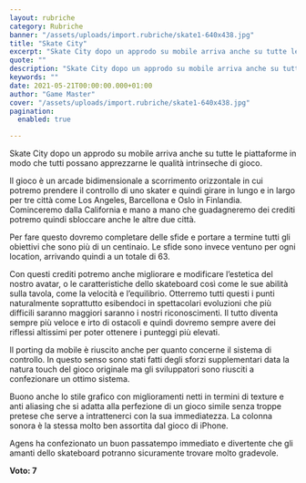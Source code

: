 ```yaml
---
layout: rubriche
category: Rubriche
banner: "/assets/uploads/import.rubriche/skate1-640x438.jpg"
title: "Skate City"
excerpt: "Skate City dopo un approdo su mobile arriva anche su tutte le piattaforme in modo che tutti possano apprezzarne le qualità intrinseche di gioco. Il gioco è un arcade bidimensionale a scorrimento orizzontale in cui potremo prendere il controllo di uno skater e quindi girare in lungo e in largo per tre città come Los [&hellip"
quote: ""
description: "Skate City dopo un approdo su mobile arriva anche su tutte le piattaforme in modo che tutti possano apprezzarne le qualità intrinseche di gioco. Il gioco è un arcade bidimensionale a scorrimento orizzontale in cui potremo prendere il controllo di uno skater e quindi girare in lungo e in largo per tre città come Los [&hellip"
keywords: ""
date: 2021-05-21T00:00:00.000+01:00
author: "Game Master"
cover: "/assets/uploads/import.rubriche/skate1-640x438.jpg"
pagination:
  enabled: true

---
```


Skate City dopo un approdo su mobile arriva anche su tutte le piattaforme in modo che tutti possano apprezzarne le qualità intrinseche di gioco.

Il gioco è un arcade bidimensionale a scorrimento orizzontale in cui potremo prendere il controllo di uno skater e quindi girare in lungo e in largo per tre città come Los Angeles, Barcellona e Oslo in Finlandia. Cominceremo dalla California e mano a mano che guadagneremo dei crediti potremo quindi sbloccare anche le altre due città.

Per fare questo dovremo completare delle sfide e portare a termine tutti gli obiettivi che sono più di un centinaio. Le sfide sono invece ventuno per ogni location, arrivando quindi a un totale di 63.

Con questi crediti potremo anche migliorare e modificare l’estetica del nostro avatar, o le caratteristiche dello skateboard così come le sue abilità sulla tavola, come la velocità e l’equilibrio. Otterremo tutti questi i punti naturalmente soprattutto esibendoci in spettacolari evoluzioni che più difficili saranno maggiori saranno i nostri riconoscimenti. Il tutto diventa sempre più veloce e irto di ostacoli e quindi dovremo sempre avere dei riflessi altissimi per poter ottenere i punteggi più elevati.

Il porting da mobile è riuscito anche per quanto concerne il sistema di controllo. In questo senso sono stati fatti degli sforzi supplementari data la natura touch del gioco originale ma gli sviluppatori sono riusciti a confezionare un ottimo sistema.

Buono anche lo stile grafico con miglioramenti netti in termini di texture e anti aliasing che si adatta alla perfezione di un gioco simile senza troppe pretese che serve a intrattenerci con la sua immediatezza. La colonna sonora è la stessa molto ben assortita dal gioco di iPhone.

Agens ha confezionato un buon passatempo immediato e divertente che gli amanti dello skateboard potranno sicuramente trovare molto gradevole.

**Voto: 7**
